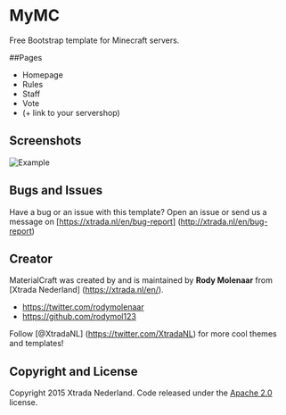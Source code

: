 # MyMC
Free Bootstrap template for Minecraft servers.

##Pages

* Homepage
* Rules
* Staff
* Vote
* (+ link to your servershop)

## Screenshots
![Example](https://xtrada.nl/dist/img/mymc.png)

## Bugs and Issues

Have a bug or an issue with this template? Open an issue or send us a message on [https://xtrada.nl/en/bug-report] (http://xtrada.nl/en/bug-report)

## Creator

MaterialCraft was created by and is maintained by **Rody Molenaar** from [Xtrada Nederland] (https://xtrada.nl/en/).

* https://twitter.com/rodymolenaar
* https://github.com/rodymol123

Follow [@XtradaNL] (https://twitter.com/XtradaNL) for more cool themes and templates!


## Copyright and License

Copyright 2015 Xtrada Nederland. Code released under the [Apache 2.0](http://www.apache.org/licenses/LICENSE-2.0) license.
